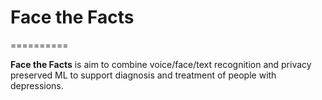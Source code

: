 # Face the Facts
==========

**Face the Facts** is aim to combine voice/face/text recognition and privacy preserved ML to support diagnosis and treatment of people with depressions. 
